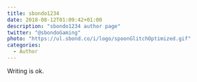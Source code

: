 ```yaml
---
title: sbondo1234
date: 2018-08-12T01:09:42+01:00
description: "sbondo1234 author page"
twitter: "@sbondoGaming"
photo: "https://ul.sbond.co/i/logo/spoonGlitchOptimized.gif"
categories:
  - Author
---
```


Writing is ok.
